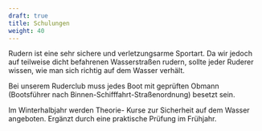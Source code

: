 ```yaml
---
draft: true
title: Schulungen
weight: 40
---
```


Rudern ist eine sehr sichere und verletzungsarme Sportart. Da wir jedoch auf teilweise dicht befahrenen Wasserstraßen rudern, sollte jeder Ruderer wissen, wie man sich richtig auf dem Wasser verhält.

Bei unserem Ruderclub muss jedes Boot mit geprüften Obmann (Bootsführer nach Binnen-Schifffahrt-Straßenordnung) besetzt sein.

Im Winterhalbjahr werden Theorie- Kurse zur Sicherheit auf dem Wasser angeboten. Ergänzt durch eine praktische Prüfung im Frühjahr.

